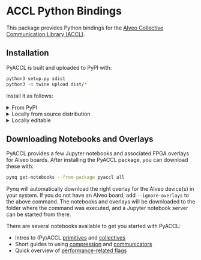 # ACCL Python Bindings

This package provides Python bindings for the [Alveo Collective Communication Library (ACCL)](https://github.com/Xilinx/ACCL).

## Installation
PyACCL is built and uploaded to PyPI with:
```sh
python3 setup.py sdist
python3 -m twine upload dist/*
```

Install it as follows:
<details>
  <summary>From PyPI</summary>

  ```sh
  python3 -m pip install pyaccl
  ```
</details>
<details>
  <summary>Locally from source distribution</summary>

  ```sh
  python3 -m pip install dist/*.tar.gz
  ```
</details>
<details>
  <summary>Locally editable</summary>

  ```sh
  python3 -m pip install -e .
  ```
</details>

## Downloading Notebooks and Overlays

PyACCL provides a few Jupyter notebooks and associated FPGA overlays for Alveo boards. After installing the PyACCL package, you can download these with:
```sh
pynq get-notebooks --from-package pyaccl all
```
Pynq will automatically download the right overlay for the Alveo device(s) in your system. If you do not have an Alveo board, add `--ignore-overlays` to the above command. The notebooks and overlays will be downloaded to the folder where the command was executed, and a Jupyter notebook server can be started from there.

There are several notebooks available to get you started with PyACCL:
* Intros to (Py)ACCL [primitives](src/pyaccl/notebooks/primitives.ipynb) and [collectives](src/pyaccl/notebooks/collectives.ipynb)
* Short guides to using [compression](src/pyaccl/notebooks/compression.ipynb) and [communicators](src/pyaccl/notebooks/communicators.ipynb)
* Quick overview of [performance-related flags](src/pyaccl/notebooks/performance.ipynb)
